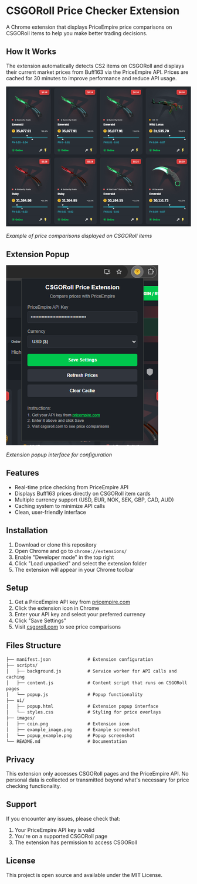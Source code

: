 # CSGORoll Price Checker Extension

A Chrome extension that displays PriceEmpire price comparisons on CSGORoll items to help you make better trading decisions.

## How It Works

The extension automatically detects CS2 items on CSGORoll and displays their current market prices from Buff163 via the PriceEmpire API. Prices are cached for 30 minutes to improve performance and reduce API usage.

![Price Checker Example](images/example_image.png)

*Example of price comparisons displayed on CSGORoll items*

## Extension Popup

![Extension Popup](images/popup_example.png)

*Extension popup interface for configuration*

## Features

- Real-time price checking from PriceEmpire API
- Displays Buff163 prices directly on CSGORoll item cards
- Multiple currency support (USD, EUR, NOK, SEK, GBP, CAD, AUD)
- Caching system to minimize API calls
- Clean, user-friendly interface

## Installation

1. Download or clone this repository
2. Open Chrome and go to `chrome://extensions/`
3. Enable "Developer mode" in the top right
4. Click "Load unpacked" and select the extension folder
5. The extension will appear in your Chrome toolbar

## Setup

1. Get a PriceEmpire API key from [pricempire.com](https://pricempire.com)
2. Click the extension icon in Chrome
3. Enter your API key and select your preferred currency
4. Click "Save Settings"
5. Visit [csgoroll.com](https://csgoroll.com) to see price comparisons

## Files Structure

```
├── manifest.json              # Extension configuration
├── scripts/
│   ├── background.js          # Service worker for API calls and caching
│   ├── content.js             # Content script that runs on CSGORoll pages
│   └── popup.js               # Popup functionality
├── ui/
│   ├── popup.html             # Extension popup interface
│   └── styles.css             # Styling for price overlays
├── images/
│   ├── coin.png               # Extension icon
│   ├── example_image.png      # Example screenshot
│   └── popup_example.png      # Popup screenshot
└── README.md                  # Documentation
```

## Privacy

This extension only accesses CSGORoll pages and the PriceEmpire API. No personal data is collected or transmitted beyond what's necessary for price checking functionality.

## Support

If you encounter any issues, please check that:
1. Your PriceEmpire API key is valid
2. You're on a supported CSGORoll page
3. The extension has permission to access CSGORoll

## License

This project is open source and available under the MIT License.